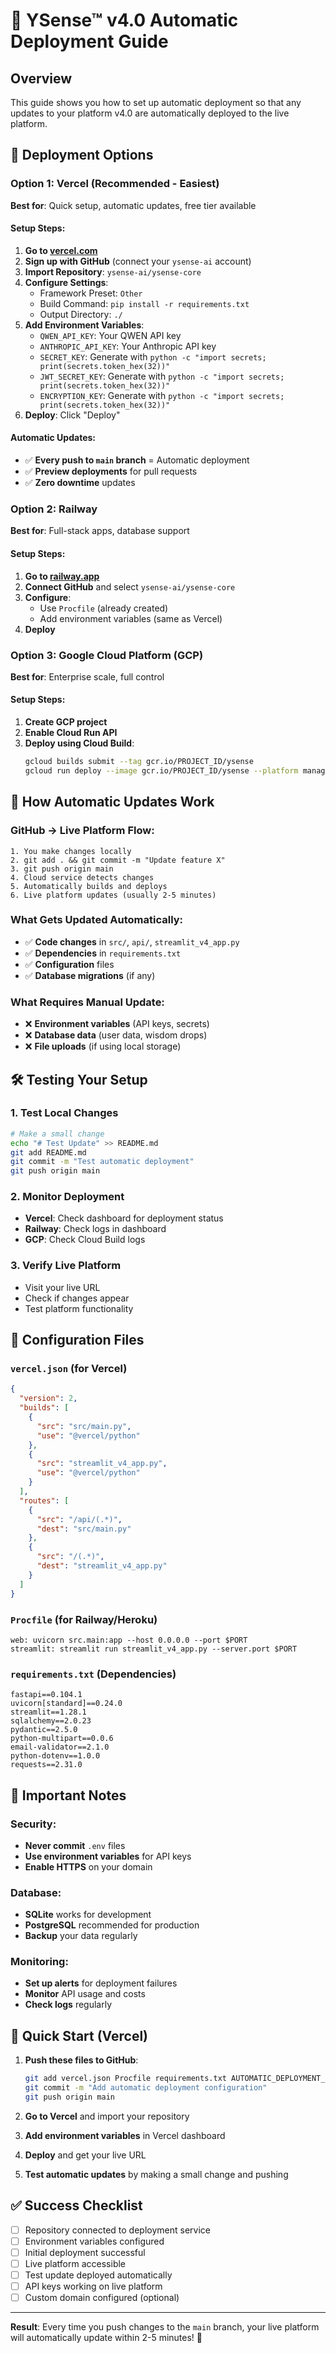 # 🚀 YSense™ v4.0 Automatic Deployment Guide

## Overview
This guide shows you how to set up automatic deployment so that any updates to your platform v4.0 are automatically deployed to the live platform.

## 🎯 Deployment Options

### Option 1: Vercel (Recommended - Easiest)
**Best for**: Quick setup, automatic updates, free tier available

#### Setup Steps:
1. **Go to [vercel.com](https://vercel.com)**
2. **Sign up with GitHub** (connect your `ysense-ai` account)
3. **Import Repository**: `ysense-ai/ysense-core`
4. **Configure Settings**:
   - Framework Preset: `Other`
   - Build Command: `pip install -r requirements.txt`
   - Output Directory: `./`
5. **Add Environment Variables**:
   - `QWEN_API_KEY`: Your QWEN API key
   - `ANTHROPIC_API_KEY`: Your Anthropic API key
   - `SECRET_KEY`: Generate with `python -c "import secrets; print(secrets.token_hex(32))"`
   - `JWT_SECRET_KEY`: Generate with `python -c "import secrets; print(secrets.token_hex(32))"`
   - `ENCRYPTION_KEY`: Generate with `python -c "import secrets; print(secrets.token_hex(32))"`
6. **Deploy**: Click "Deploy"

#### Automatic Updates:
- ✅ **Every push to `main` branch** = Automatic deployment
- ✅ **Preview deployments** for pull requests
- ✅ **Zero downtime** updates

### Option 2: Railway
**Best for**: Full-stack apps, database support

#### Setup Steps:
1. **Go to [railway.app](https://railway.app)**
2. **Connect GitHub** and select `ysense-ai/ysense-core`
3. **Configure**:
   - Use `Procfile` (already created)
   - Add environment variables (same as Vercel)
4. **Deploy**

### Option 3: Google Cloud Platform (GCP)
**Best for**: Enterprise scale, full control

#### Setup Steps:
1. **Create GCP project**
2. **Enable Cloud Run API**
3. **Deploy using Cloud Build**:
   ```bash
   gcloud builds submit --tag gcr.io/PROJECT_ID/ysense
   gcloud run deploy --image gcr.io/PROJECT_ID/ysense --platform managed
   ```

## 🔄 How Automatic Updates Work

### GitHub → Live Platform Flow:
```
1. You make changes locally
2. git add . && git commit -m "Update feature X"
3. git push origin main
4. Cloud service detects changes
5. Automatically builds and deploys
6. Live platform updates (usually 2-5 minutes)
```

### What Gets Updated Automatically:
- ✅ **Code changes** in `src/`, `api/`, `streamlit_v4_app.py`
- ✅ **Dependencies** in `requirements.txt`
- ✅ **Configuration** files
- ✅ **Database migrations** (if any)

### What Requires Manual Update:
- ❌ **Environment variables** (API keys, secrets)
- ❌ **Database data** (user data, wisdom drops)
- ❌ **File uploads** (if using local storage)

## 🛠️ Testing Your Setup

### 1. Test Local Changes
```bash
# Make a small change
echo "# Test Update" >> README.md
git add README.md
git commit -m "Test automatic deployment"
git push origin main
```

### 2. Monitor Deployment
- **Vercel**: Check dashboard for deployment status
- **Railway**: Check logs in dashboard
- **GCP**: Check Cloud Build logs

### 3. Verify Live Platform
- Visit your live URL
- Check if changes appear
- Test platform functionality

## 🔧 Configuration Files

### `vercel.json` (for Vercel)
```json
{
  "version": 2,
  "builds": [
    {
      "src": "src/main.py",
      "use": "@vercel/python"
    },
    {
      "src": "streamlit_v4_app.py", 
      "use": "@vercel/python"
    }
  ],
  "routes": [
    {
      "src": "/api/(.*)",
      "dest": "src/main.py"
    },
    {
      "src": "/(.*)",
      "dest": "streamlit_v4_app.py"
    }
  ]
}
```

### `Procfile` (for Railway/Heroku)
```
web: uvicorn src.main:app --host 0.0.0.0 --port $PORT
streamlit: streamlit run streamlit_v4_app.py --server.port $PORT
```

### `requirements.txt` (Dependencies)
```
fastapi==0.104.1
uvicorn[standard]==0.24.0
streamlit==1.28.1
sqlalchemy==2.0.23
pydantic==2.5.0
python-multipart==0.0.6
email-validator==2.1.0
python-dotenv==1.0.0
requests==2.31.0
```

## 🚨 Important Notes

### Security:
- **Never commit** `.env` files
- **Use environment variables** for API keys
- **Enable HTTPS** on your domain

### Database:
- **SQLite** works for development
- **PostgreSQL** recommended for production
- **Backup** your data regularly

### Monitoring:
- **Set up alerts** for deployment failures
- **Monitor** API usage and costs
- **Check logs** regularly

## 🎯 Quick Start (Vercel)

1. **Push these files to GitHub**:
   ```bash
   git add vercel.json Procfile requirements.txt AUTOMATIC_DEPLOYMENT_GUIDE.md
   git commit -m "Add automatic deployment configuration"
   git push origin main
   ```

2. **Go to Vercel** and import your repository

3. **Add environment variables** in Vercel dashboard

4. **Deploy** and get your live URL

5. **Test automatic updates** by making a small change and pushing

## ✅ Success Checklist

- [ ] Repository connected to deployment service
- [ ] Environment variables configured
- [ ] Initial deployment successful
- [ ] Live platform accessible
- [ ] Test update deployed automatically
- [ ] API keys working on live platform
- [ ] Custom domain configured (optional)

---

**Result**: Every time you push changes to the `main` branch, your live platform will automatically update within 2-5 minutes! 🚀
